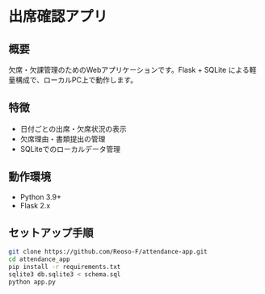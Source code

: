 # 出席確認アプリ

## 概要
欠席・欠課管理のためのWebアプリケーションです。Flask + SQLite による軽量構成で、ローカルPC上で動作します。

## 特徴
- 日付ごとの出席・欠席状況の表示
- 欠席理由・書類提出の管理
- SQLiteでのローカルデータ管理

## 動作環境
- Python 3.9+
- Flask 2.x

## セットアップ手順

```bash
git clone https://github.com/Reoso-F/attendance-app.git
cd attendance_app
pip install -r requirements.txt
sqlite3 db.sqlite3 < schema.sql
python app.py